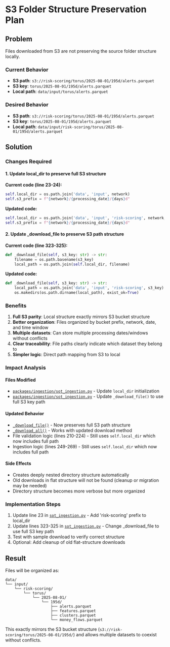# S3 Folder Structure Preservation Plan

## Problem
Files downloaded from S3 are not preserving the source folder structure locally.

### Current Behavior
- **S3 path**: `s3://risk-scoring/torus/2025-08-01/195d/alerts.parquet`
- **S3 key**: `torus/2025-08-01/195d/alerts.parquet`
- **Local path**: `data/input/torus/alerts.parquet`

### Desired Behavior
- **S3 path**: `s3://risk-scoring/torus/2025-08-01/195d/alerts.parquet`
- **S3 key**: `torus/2025-08-01/195d/alerts.parquet`
- **Local path**: `data/input/risk-scoring/torus/2025-08-01/195d/alerts.parquet`

## Solution

### Changes Required

#### 1. Update local_dir to preserve full S3 structure
**Current code (line 23-24):**
```python
self.local_dir = os.path.join('data', 'input', network)
self.s3_prefix = f"{network}/{processing_date}/{days}d"
```

**Updated code:**
```python
self.local_dir = os.path.join('data', 'input', 'risk-scoring', network, processing_date, f'{days}d')
self.s3_prefix = f"{network}/{processing_date}/{days}d"
```

#### 2. Update _download_file to preserve S3 path structure
**Current code (line 323-325):**
```python
def _download_file(self, s3_key: str) -> str:
    filename = os.path.basename(s3_key)
    local_path = os.path.join(self.local_dir, filename)
```

**Updated code:**
```python
def _download_file(self, s3_key: str) -> str:
    local_path = os.path.join('data', 'input', 'risk-scoring', s3_key)
    os.makedirs(os.path.dirname(local_path), exist_ok=True)
```

### Benefits
1. **Full S3 parity**: Local structure exactly mirrors S3 bucket structure
2. **Better organization**: Files organized by bucket prefix, network, date, and time window
3. **Multiple datasets**: Can store multiple processing dates/windows without conflicts
4. **Clear traceability**: File paths clearly indicate which dataset they belong to
5. **Simpler logic**: Direct path mapping from S3 to local

### Impact Analysis

#### Files Modified
- [`packages/ingestion/sot_ingestion.py`](packages/ingestion/sot_ingestion.py:23) - Update `local_dir` initialization
- [`packages/ingestion/sot_ingestion.py`](packages/ingestion/sot_ingestion.py:323-325) - Update `_download_file()` to use full S3 key path

#### Updated Behavior
- [`_download_file()`](packages/ingestion/sot_ingestion.py:323-338) - Now preserves full S3 path structure
- [`_download_all()`](packages/ingestion/sot_ingestion.py:27-67) - Works with updated download method
- File validation logic (lines 210-224) - Still uses `self.local_dir` which now includes full path
- Ingestion logic (lines 249-269) - Still uses `self.local_dir` which now includes full path

#### Side Effects
- Creates deeply nested directory structure automatically
- Old downloads in flat structure will not be found (cleanup or migration may be needed)
- Directory structure becomes more verbose but more organized

### Implementation Steps
1. Update line 23 in [`sot_ingestion.py`](packages/ingestion/sot_ingestion.py:23) - Add 'risk-scoring' prefix to local_dir
2. Update lines 323-325 in [`sot_ingestion.py`](packages/ingestion/sot_ingestion.py:323) - Change _download_file to use full S3 key path
3. Test with sample download to verify correct structure
4. Optional: Add cleanup of old flat-structure downloads

## Result
Files will be organized as:
```
data/
└── input/
    └── risk-scoring/
        └── torus/
            └── 2025-08-01/
                └── 195d/
                    ├── alerts.parquet
                    ├── features.parquet
                    ├── clusters.parquet
                    └── money_flows.parquet
```

This exactly mirrors the S3 bucket structure (`s3://risk-scoring/torus/2025-08-01/195d/`) and allows multiple datasets to coexist without conflicts.